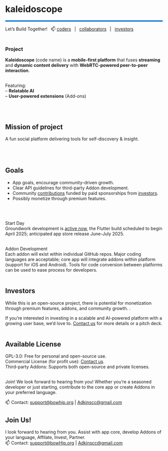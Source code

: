 # kaleidoscope 
<hr style="height:4px; background-color:#0074D9; border:none;">
Let’s Build Together!  📫 <a href="mailto:support@bowhip.org">coders</a>  |   <a href="mailto:support@bowhip.org">collaborators</a>  |  <a href="mailto:support@bowhip.org">investors</a></br></br> 
<!--Join our community <a href="mailto:support@bowhip.org">coders</a> |  <a href="mailto:support@bowhip.org">collaborators</a> |  <a href="mailto:support@bowhip.org">investors</a-->


### Project
<strong>Kaleidoscope</strong> (code name) is a <strong>mobile-first platform</strong> that fuses <strong>streaming</strong> and <strong>dynamic content delivery</strong> with <strong>WebRTC-powered peer-to-peer interaction</strong>.<br><br>

Featuring:<br>
– <strong>Relatable AI</strong><br>
– <strong>User-powered extensions</strong> (Add-ons)

<br><br>
<!--- Supabase & Python backend. Real-time data syncing, analytics.-->

## Mission of project<br>
A fun social platform delivering tools for self-discovery & insight.<br>
<br><br><br>

## Goals<br>
 - App goals, encourage community-driven growth.<br>
 - Clear API guidelines for third-party Addon development.<br>
 - Community <a href="mailto:support@bowhip.org">contributions</a> funded by paid sponsorships from <a href="mailto:support@bowhip.org">investors</a>.<br>
 - Possibly monetize through premium features.<br>

<br><br>


Start Day<br>
Groundwork development is <a href="mailto:support@bowhip.org">active now</a>, the Flutter build scheduled to begin April 2025; anticipated app store release June-July 2025.
<br><br>


Addon Development<br>
Each addon will exist within individual GitHub repos. Major coding languages are acceptable; core app will integrate addons within platform (support for iOS and Android). Tools for code conversion between platforms can be used to ease process for developers.
<br><br>


## Investors<br>
While this is an open-source project, there is potential for monetization through premium features, addons, and community growth.  .

If you’re interested in investing in a scalable and AI-powered platform with a growing user base, we’d love to. <a href="mailto: support@bowhip.org">Contact us</a> for more details or a pitch deck.
<br><br>


## Available License<br>
GPL-3.0: Free for personal and open-source use.<br>
Commercial License (for profit use): <a href="mailto:support@bowhip.org">Contact us</a>.<br>
Third-party Addons: Supports both open-source and private licenses.<br><br>

Join!
We look forward to hearing from you! Whether you’re a seasoned developer or just starting, contribute to the core app or create Addons in your preferred language.

📫 Contact: support@bowhip.org | Adkinscc@gmail.com


## Join Us!<br>
I look forward to hearing from you. Assist with app core, develop Addons of your language, Affilate, Invest, Partner.<br>
📫 Contact: support@bowHip.org | Adkinscc@gmail.com<br>


